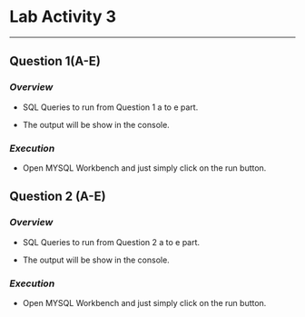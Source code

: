 # **Lab Activity 3**
---
## **Question 1(A-E)**
### ***Overview***
- SQL Queries to run from Question 1 a to e part.

- The output will be show in the console.

### ***Execution***
- Open MYSQL Workbench and just simply click on the run button.

## **Question 2 (A-E)**
### ***Overview***
- SQL Queries to run from Question 2 a to e part.

- The output will be show in the console.

### ***Execution***
- Open MYSQL Workbench and just simply click on the run button.
